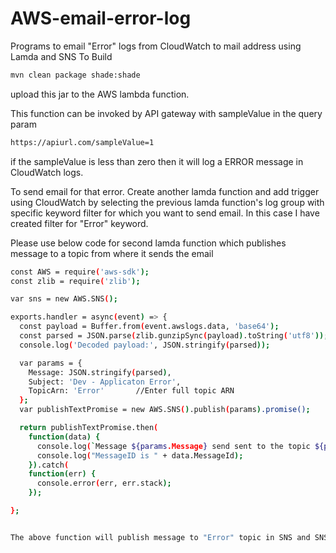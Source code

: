 # AWS-email-error-log
Programs to email "Error" logs from CloudWatch to mail address using Lamda and SNS
To Build

```sh
mvn clean package shade:shade
```

upload this jar to the AWS lambda function.

This function can be invoked by API gateway with sampleValue in the query param

```sh
https://apiurl.com/sampleValue=1
```

if the sampleValue is less than zero then it will log a ERROR message in CloudWatch logs.

To send email for that error. Create another lamda function and add trigger using CloudWatch by selecting the previous lamda function's log group with specific keyword filter
for which you want to send email. In this case I have created filter for "Error" keyword.


Please use below code for second lamda function which publishes message to a topic from where it sends the email

```sh
const AWS = require('aws-sdk');
const zlib = require('zlib');

var sns = new AWS.SNS();

exports.handler = async(event) => {
  const payload = Buffer.from(event.awslogs.data, 'base64');
  const parsed = JSON.parse(zlib.gunzipSync(payload).toString('utf8'));
  console.log('Decoded payload:', JSON.stringify(parsed));

  var params = {
    Message: JSON.stringify(parsed),
    Subject: 'Dev - Applicaton Error',
    TopicArn: 'Error'       //Enter full topic ARN
  };
  var publishTextPromise = new AWS.SNS().publish(params).promise();

  return publishTextPromise.then(
    function(data) {
      console.log(`Message ${params.Message} send sent to the topic ${params.TopicArn}`);
      console.log("MessageID is " + data.MessageId);
    }).catch(
    function(err) {
      console.error(err, err.stack);
    });

};


The above function will publish message to "Error" topic in SNS and SNS will send email to all the subscribers of the topic.
